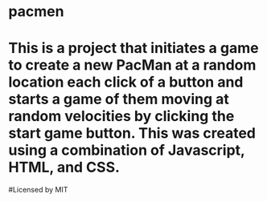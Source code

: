 # pacmen
# This is a project that initiates a game to create a new PacMan at a random location each click of a button and starts a game of them moving at random velocities by clicking the start game button. This was created using a combination of Javascript, HTML, and CSS.  

#Licensed by MIT
